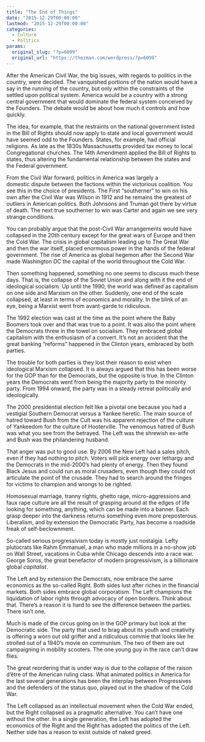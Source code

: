 ```yaml
---
title: "The End of Things"
date: "2015-12-29T00:00:00"
lastmod: "2015-12-29T00:00:00"
categories:
  - Culture
  - Politics
params:
  original_slug: "?p=6099"
  original_url: "https://thezman.com/wordpress/?p=6099"
---
```


After the American Civil War, the big issues, with regards to politics
in the country, were decided. The vanquished portions of the nation
would have a say in the running of the country, but only within the
constraints of the settled upon political system. America would be a
country with a strong central government that would dominate the federal
system conceived by the Founders. The debate would be about how much it
controls and how quickly.

The idea, for example, that the restraints on the national government
listed in the Bill of Rights should now apply to state and local
government would have seemed odd to the Founders. States, for example,
had official religions. As late as the 1830s Massachusetts provided tax
money to local Congregational churches. The 14th Amendment applied the
Bill of Rights to states, thus altering the fundamental relationship
between the states and the Federal government.

From the Civil War forward, politics in America was largely a
domestic dispute between the factions within the victorious coalition.
You see this in the choice of presidents. The First “southerner” to win
on his own after the Civil War was Wilson in 1912 and he remains the
greatest of outliers in American politics. Both Johnsons and Truman got
there by virtue of death. The next true southerner to win was Carter and
again we see very strange conditions.

You can probably argue that the post-Civil War arrangements would have
collapsed in the 20th century except for the great wars of Europe and
then the Cold War. The crisis in global capitalism leading up to The
Great War and then the war itself, placed enormous power in the hands of
the federal government. The rise of America as global hegemon after the
Second War made Washington DC the capital of the world throughout the
Cold War.

Then something happened, something no one seems to discuss much these
days. That is, the collapse of the Soviet Union and along with it the
end of ideological socialism. Up until the 1990, the world was defined
as capitalism on one side and Marxism on the other. Suddenly, one end of
the scale collapsed, at least in terms of economics and morality. In the
blink of an eye, being a Marxist went from avant-garde to ridiculous.

The 1992 election was cast at the time as the point where the Baby
Boomers took over and that was true to a point. It was also the point
where the Democrats threw in the towel on socialism. They embraced
global capitalism with the enthusiasm of a convert. It’s not an accident
that the great banking “reforms” happened in the Clinton years, embraced
by both parties.

The trouble for both parties is they lost their reason to exist when
ideological Marxism collapsed. It is always argued that this has been
worse for the GOP than for the Democrats, but the opposite is true. In
the Clinton years the Democrats went from being the majority party to
the minority party. From 1994 onward, the party was in a steady retreat
politically and ideologically.

The 2000 presidential election felt like a pivotal one because you had a
vestigial Southern Democrat versus a Yankee heretic. The main source of
hatred toward Bush from the Cult was his apparent rejection of the
culture of Yankeedom for the culture of Hooterville. The venomous hatred
of Bush was what you see from the betrayed. The Left was the shrewish
ex-wife and Bush was the philandering husband.

That anger was put to good use. By 2006 the New Left had a sales pitch,
even if they had nothing to pitch. Voters will pick energy over lethargy
and the Democrats in the mid-2000’s had plenty of energy. Then they
found Black Jesus and could run as moral crusaders, even though they
could not articulate the point of the crusade. They had to search around
the fringes for victims to champion and wrongs to be righted.

Homosexual marriage, tranny rights, ghetto rage, micro-aggressions and
faux rape culture are all the result of grasping around at the edges of
life looking for something, anything, which can be made into a banner.
Each grasp deeper into the darkness returns something even more
preposterous. Liberalism, and by extension the Democratic Party, has
become a roadside freak of self-beclownment.

So-called serious progressivism today is mostly just nostalgia. Lefty
plutocrats like Rahm Emmanuel, a man who made millions in a no-show job
on Wall Street, vacations in Cuba while Chicago descends into a race
war. George Soros, the great benefactor of modern progressivism, is a
billionaire global *capitalist*.

The Left and by extension the Democrats, now embrace the same economics
as the so-called Right. Both sides lust after riches in the financial
markets. Both sides embrace global corporatism. The Left champions the
liquidation of labor rights through advocacy of open borders. Think
about that. There’s a reason it is hard to see the difference between
the parties. There isn’t one.

Much is made of the circus going on in the GOP primary but look at the
Democratic side. The party that used to brag about its youth and
creativity is offering a worn out old grifter and a ridiculous commie
that looks like he strolled out of a 1940’s movie on communism. The two
of them are out campaigning in mobility scooters. The one young guy in
the race can’t draw flies.

The great reordering that is under way is due to the collapse of the
<span class="st">raison d’être</span> of the American ruling class. What
animated politics in America for the last several generations has been
the interplay between Progressives and the defenders of the status quo,
played out in the shadow of the Cold War.

The Left collapsed as an intellectual movement when the Cold War ended,
but the Right collapsed as a pragmatic alternative. You can’t have one
without the other. In a single generation, the Left has adopted the
economics of the Right and the Right has adopted the politics of the
Left. Neither side has a reason to exist outside of naked greed.
